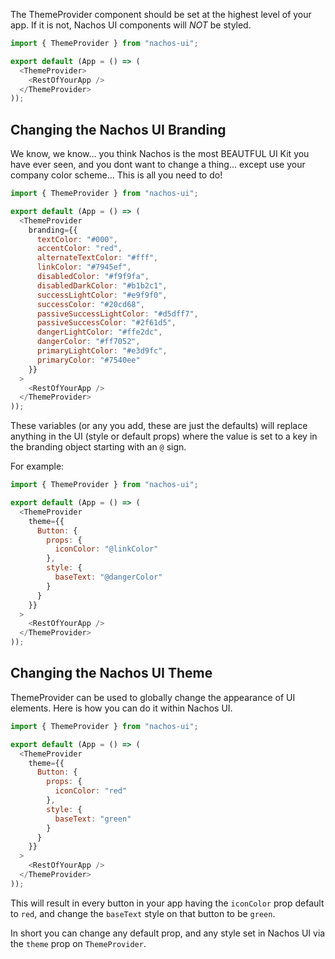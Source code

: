 The ThemeProvider component should be set at the highest level of your app. If it is not, Nachos UI components will _NOT_ be styled.

```js
import { ThemeProvider } from "nachos-ui";

export default (App = () => (
  <ThemeProvider>
    <RestOfYourApp />
  </ThemeProvider>
));
```

## Changing the Nachos UI Branding

We know, we know... you think Nachos is the most BEAUTFUL UI Kit you have ever seen, and you dont want to change a thing... except use your company color scheme... This is all you need to do!

```js
import { ThemeProvider } from "nachos-ui";

export default (App = () => (
  <ThemeProvider
    branding={{
      textColor: "#000",
      accentColor: "red",
      alternateTextColor: "#fff",
      linkColor: "#7945ef",
      disabledColor: "#f9f9fa",
      disabledDarkColor: "#b1b2c1",
      successLightColor: "#e9f9f0",
      successColor: "#20cd68",
      passiveSuccessLightColor: "#d5dff7",
      passiveSuccessColor: "#2f61d5",
      dangerLightColor: "#ffe2dc",
      dangerColor: "#ff7052",
      primaryLightColor: "#e3d9fc",
      primaryColor: "#7540ee"
    }}
  >
    <RestOfYourApp />
  </ThemeProvider>
));
```

These variables (or any you add, these are just the defaults) will replace anything in the UI (style or default props) where the value is set to a key in the branding object starting with an `@` sign.

For example:

```js
import { ThemeProvider } from "nachos-ui";

export default (App = () => (
  <ThemeProvider
    theme={{
      Button: {
        props: {
          iconColor: "@linkColor"
        },
        style: {
          baseText: "@dangerColor"
        }
      }
    }}
  >
    <RestOfYourApp />
  </ThemeProvider>
));
```

## Changing the Nachos UI Theme

ThemeProvider can be used to globally change the appearance of UI elements.
Here is how you can do it within Nachos UI.

```js
import { ThemeProvider } from "nachos-ui";

export default (App = () => (
  <ThemeProvider
    theme={{
      Button: {
        props: {
          iconColor: "red"
        },
        style: {
          baseText: "green"
        }
      }
    }}
  >
    <RestOfYourApp />
  </ThemeProvider>
));
```

This will result in every button in your app having the `iconColor` prop default to `red`, and change the `baseText` style on that button to be `green`.

In short you can change any default prop, and any style set in Nachos UI via the `theme` prop on `ThemeProvider`.
